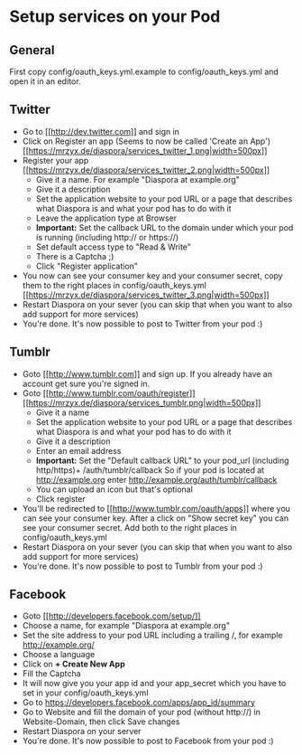 # Setup services on your Pod

## General

First copy config/oauth_keys.yml.example to config/oauth_keys.yml and open it in an editor.

## Twitter

* Go to [[http://dev.twitter.com]] and sign in
* Click on Register an app    (Seems to now be called 'Create an App')  
[[https://mrzyx.de/diaspora/services_twitter_1.png|width=500px]]
* Register your app   
[[https://mrzyx.de/diaspora/services_twitter_2.png|width=500px]]
    * Give it a name.  For example "Diaspora at example.org"
    * Give it a description
    * Set the application website to your pod URL or a page that describes what Diaspora is and what your pod has to do with it
    * Leave the application type at Browser
    * **Important:** Set the callback URL to the domain under which your pod is running (including http:// or https://)
    * Set default access type to "Read & Write"
    * There is a Captcha  ;)
    * Click "Register application"
* You now can see your consumer key and your consumer secret, copy them to the right places in config/oauth_keys.yml   
[[https://mrzyx.de/diaspora/services_twitter_3.png|width=500px]]
* Restart Diaspora on your sever (you can skip that when you want to also add support for more services) 
* You're done. It's now possible to post to Twitter from your pod :)

## Tumblr

* Goto [[http://www.tumblr.com]] and sign up. If you already have an account get sure you're signed in.
* Goto [[http://www.tumblr.com/oauth/register]]        
  [[https://mrzyx.de/diaspora/services_tumblr.png|width=500px]]
    * Give it a name
    * Set the application website to your pod URL or a page that describes what Diaspora is and what your pod has to do with it
    * Give it a description
    * Enter an email address
    * **Important:** Set the "Default callback URL" to your pod_url (including http/https)+ /auth/tumblr/callback So if your pod is located at http://example.org enter http://example.org/auth/tumblr/callback
    * You can upload an icon but that's optional
    * Click register
* You'll be redirected to [[http://www.tumblr.com/oauth/apps]] where you can see your consumer key. After a click on "Show secret key" you can see your consumer secret. Add both to the right places in config/oauth_keys.yml
* Restart Diaspora on your sever (you can skip that when you want to also add support for more services) 
* You're done. It's now possible to post to Tumblr from your pod :)


## Facebook

* Goto [[http://developers.facebook.com/setup/]]
* Choose a name, for example "Diaspora at example.org"
* Set the site address to your pod URL including a trailing /, for example http://example.org/
* Choose a language
* Click on **+ Create New App**
* Fill the Captcha
* It will now give you your app id and your app_secret which you have to set in your config/oauth_keys.yml
* Go to https://developers.facebook.com/apps/app_id/summary
* Go to Website and fill the domain of your pod (without http://) in Website-Domain, then click Save changes
* Restart Diaspora on your server
* You're done. It's now possible to post to Facebook from your pod :)